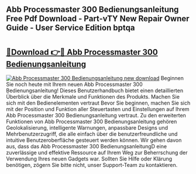## Abb Processmaster 300 Bedienungsanleitung Free Pdf Download - Part-vTY New Repair Owner Guide - User Service Edition bptqa

# <h2><a href="http://df3ax1u.blite.top/?on=Abb+Processmaster+300+Bedienungsanleitung">🔗Download 👉🔴 Abb Processmaster 300 Bedienungsanleitung</a></h2>

[![Abb Processmaster 300 Bedienungsanleitung new download](https://i.imgur.com/lujVjoI.png)](http://df3ax1u.blite.top/?on=Abb+Processmaster+300+Bedienungsanleitung)
Beginnen Sie noch heute mit Ihrem neuen Abb Processmaster 300 Bedienungsanleitung! Dieses Benutzerhandbuch bietet einen detaillierten Überblick über die Merkmale und Funktionen des Produkts. Machen Sie sich mit den Bedienelementen vertraut Bevor Sie beginnen, machen Sie sich mit der Position und Funktion aller Steuertasten und Einstellungen auf Ihrem Abb Processmaster 300 Bedienungsanleitung vertraut. Zu den erweiterten Funktionen von Abb Processmaster 300 Bedienungsanleitung gehören Geolokalisierung, intelligente Warnungen, anpassbare Designs und Mehrbenutzerzugriff, die alle einfach über die benutzerfreundliche und intuitive Benutzeroberfläche gesteuert werden können. Wir gehen davon aus, dass das Abb Processmaster 300 BedienungsanleitungD eine zuverlässige und effektive Ressource auf Ihrem Weg zur Beherrschung der Verwendung Ihres neuen Gadgets war. Sollten Sie Hilfe oder Klärung benötigen, zögern Sie bitte nicht, unser Support-Team zu kontaktieren.
